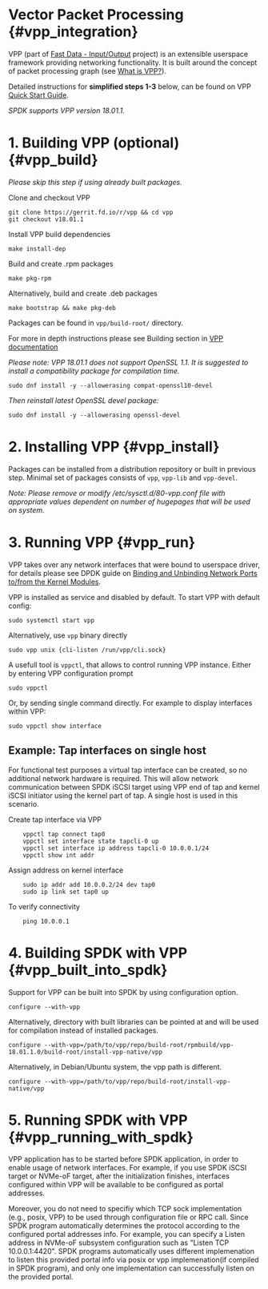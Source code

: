 # Vector Packet Processing {#vpp_integration}

VPP (part of [Fast Data - Input/Output](https://fd.io/) project) is an extensible
userspace framework providing networking functionality. It is built around the concept of
packet processing graph (see [What is VPP?](https://wiki.fd.io/view/VPP/What_is_VPP?)).

Detailed instructions for **simplified steps 1-3** below, can be found on
VPP [Quick Start Guide](https://wiki.fd.io/view/VPP).

*SPDK supports VPP version 18.01.1.*

#  1. Building VPP (optional) {#vpp_build}

*Please skip this step if using already built packages.*

Clone and checkout VPP
~~~
git clone https://gerrit.fd.io/r/vpp && cd vpp
git checkout v18.01.1
~~~

Install VPP build dependencies
~~~
make install-dep
~~~

Build and create .rpm packages
~~~
make pkg-rpm
~~~

Alternatively, build and create .deb packages
~~~
make bootstrap && make pkg-deb
~~~

Packages can be found in `vpp/build-root/` directory.

For more in depth instructions please see Building section in
[VPP documentation](https://wiki.fd.io/view/VPP/Pulling,_Building,_Running,_Hacking_and_Pushing_VPP_Code#Building)

*Please note: VPP 18.01.1 does not support OpenSSL 1.1. It is suggested to install a compatibility package
for compilation time.*
~~~
sudo dnf install -y --allowerasing compat-openssl10-devel
~~~
*Then reinstall latest OpenSSL devel package:*
~~~
sudo dnf install -y --allowerasing openssl-devel
~~~

# 2. Installing VPP {#vpp_install}

Packages can be installed from a distribution repository or built in previous step.
Minimal set of packages consists of `vpp`, `vpp-lib` and `vpp-devel`.

*Note: Please remove or modify /etc/sysctl.d/80-vpp.conf file with appropriate values
dependent on number of hugepages that will be used on system.*

# 3. Running VPP {#vpp_run}

VPP takes over any network interfaces that were bound to userspace driver,
for details please see DPDK guide on
[Binding and Unbinding Network Ports to/from the Kernel Modules](http://dpdk.org/doc/guides/linux_gsg/linux_drivers.html#binding-and-unbinding-network-ports-to-from-the-kernel-modules).

VPP is installed as service and disabled by default. To start VPP with default config:
~~~
sudo systemctl start vpp
~~~

Alternatively, use `vpp` binary directly
~~~
sudo vpp unix {cli-listen /run/vpp/cli.sock}
~~~

A usefull tool is `vppctl`, that allows to control running VPP instance.
Either by entering VPP configuration prompt
~~~
sudo vppctl
~~~

Or, by sending single command directly. For example to display interfaces within VPP:
~~~
sudo vppctl show interface
~~~

## Example: Tap interfaces on single host

For functional test purposes a virtual tap interface can be created,
so no additional network hardware is required.
This will allow network communication between SPDK iSCSI target using VPP end of tap
and kernel iSCSI initiator using the kernel part of tap. A single host is used in this scenario.

Create tap interface via VPP
~~~
    vppctl tap connect tap0
    vppctl set interface state tapcli-0 up
    vppctl set interface ip address tapcli-0 10.0.0.1/24
    vppctl show int addr
~~~

Assign address on kernel interface
~~~
    sudo ip addr add 10.0.0.2/24 dev tap0
    sudo ip link set tap0 up
~~~

To verify connectivity
~~~
    ping 10.0.0.1
~~~

# 4. Building SPDK with VPP {#vpp_built_into_spdk}

Support for VPP can be built into SPDK by using configuration option.
~~~
configure --with-vpp
~~~

Alternatively, directory with built libraries can be pointed at
and will be used for compilation instead of installed packages.
~~~
configure --with-vpp=/path/to/vpp/repo/build-root/rpmbuild/vpp-18.01.1.0/build-root/install-vpp-native/vpp
~~~

Alternatively, in Debian/Ubuntu system, the vpp path is different.
~~~
configure --with-vpp=/path/to/vpp/repo/build-root/install-vpp-native/vpp
~~~

# 5. Running SPDK with VPP {#vpp_running_with_spdk}

VPP application has to be started before SPDK application, in order to enable
usage of network interfaces. For example, if you use SPDK iSCSI target or
NVMe-oF target, after the initialization finishes, interfaces configured within
VPP will be available to be configured as portal addresses.

Moreover, you do not need to specifiy which TCP sock implementation (e.g., posix,
VPP) to be used through configuration file or RPC call. Since SPDK program
automatically determines the protocol according to the configured portal addresses
info. For example, you can specify a Listen address in NVMe-oF subsystem
configuration such as "Listen TCP 10.0.0.1:4420". SPDK programs automatically
uses different implemenation to listen this provided portal info via posix or
vpp implemenation(if compiled in SPDK program), and only one implementation can
successfully listen on the provided portal.

